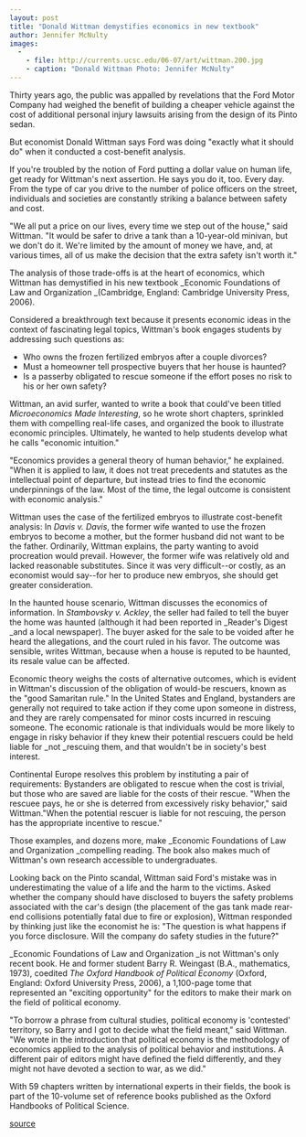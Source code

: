 ```yaml
---
layout: post
title: "Donald Wittman demystifies economics in new textbook"
author: Jennifer McNulty
images:
  -
    - file: http://currents.ucsc.edu/06-07/art/wittman.200.jpg
    - caption: "Donald Wittman Photo: Jennifer McNulty"
---
```


Thirty years ago, the public was appalled by revelations that the Ford Motor Company had weighed the benefit of building a cheaper vehicle against the cost of additional personal injury lawsuits arising from the design of its Pinto sedan.

But economist Donald Wittman says Ford was doing "exactly what it should do" when it conducted a cost-benefit analysis.

If you're troubled by the notion of Ford putting a dollar value on human life, get ready for Wittman's next assertion. He says you do it, too. Every day. From the type of car you drive to the number of police officers on the street, individuals and societies are constantly striking a balance between safety and cost.

"We all put a price on our lives, every time we step out of the house," said Wittman. "It would be safer to drive a tank than a 10-year-old minivan, but we don't do it. We're limited by the amount of money we have, and, at various times, all of us make the decision that the extra safety isn't worth it."

The analysis of those trade-offs is at the heart of economics, which Wittman has demystified in his new textbook _Economic Foundations of Law and Organization _(Cambridge, England: Cambridge University Press, 2006).

Considered a breakthrough text because it presents economic ideas in the context of fascinating legal topics, Wittman's book engages students by addressing such questions as:

* Who owns the frozen fertilized embryos after a couple divorces?
* Must a homeowner tell prospective buyers that her house is haunted?
* Is a passerby obligated to rescue someone if the effort poses no risk to his or her own safety?

Wittman, an avid surfer, wanted to write a book that could've been titled _Microeconomics Made Interesting_, so he wrote short chapters, sprinkled them with compelling real-life cases, and organized the book to illustrate economic principles. Ultimately, he wanted to help students develop what he calls "economic intuition."

"Economics provides a general theory of human behavior," he explained. "When it is applied to law, it does not treat precedents and statutes as the intellectual point of departure, but instead tries to find the economic underpinnings of the law. Most of the time, the legal outcome is consistent with economic analysis."

Wittman uses the case of the fertilized embryos to illustrate cost-benefit analysis: In _Davis v. Davis_, the former wife wanted to use the frozen embryos to become a mother, but the former husband did not want to be the father. Ordinarily, Wittman explains, the party wanting to avoid procreation would prevail. However, the former wife was relatively old and lacked reasonable substitutes. Since it was very difficult--or costly, as an economist would say--for her to produce new embryos, she should get greater consideration.

In the haunted house scenario, Wittman discusses the economics of information. In _Stambovsky v. Ackley_, the seller had failed to tell the buyer the home was haunted (although it had been reported in _Reader's Digest _and a local newspaper). The buyer asked for the sale to be voided after he heard the allegations, and the court ruled in his favor. The outcome was sensible, writes Wittman, because when a house is reputed to be haunted, its resale value can be affected.

Economic theory weighs the costs of alternative outcomes, which is evident in Wittman's discussion of the obligation of would-be rescuers, known as the "good Samaritan rule." In the United States and England, bystanders are generally not required to take action if they come upon someone in distress, and they are rarely compensated for minor costs incurred in rescuing someone. The economic rationale is that individuals would be more likely to engage in risky behavior if they knew their potential rescuers could be held liable for _not _rescuing them, and that wouldn't be in society's best interest.

Continental Europe resolves this problem by instituting a pair of requirements: Bystanders are obligated to rescue when the cost is trivial, but those who are saved are liable for the costs of their rescue. "When the rescuee pays, he or she is deterred from excessively risky behavior," said Wittman."When the potential rescuer is liable for not rescuing, the person has the appropriate incentive to rescue."

Those examples, and dozens more, make _Economic Foundations of Law and Organization _compelling reading. The book also makes much of Wittman's own research accessible to undergraduates.

Looking back on the Pinto scandal, Wittman said Ford's mistake was in underestimating the value of a life and the harm to the victims. Asked whether the company should have disclosed to buyers the safety problems associated with the car's design (the placement of the gas tank made rear-end collisions potentially fatal due to fire or explosion), Wittman responded by thinking just like the economist he is: "The question is what happens if you force disclosure. Will the company do safety studies in the future?"

_Economic Foundations of Law and Organization _is not Wittman's only recent book. He and former student Barry R. Weingast (B.A., mathematics, 1973), coedited _The Oxford Handbook of Political Economy_ (Oxford, England: Oxford University Press, 2006), a 1,100-page tome that represented an "exciting opportunity" for the editors to make their mark on the field of political economy.

"To borrow a phrase from cultural studies, political economy is 'contested' territory, so Barry and I got to decide what the field meant," said Wittman. "We wrote in the introduction that political economy is the methodology of economics applied to the analysis of political behavior and institutions. A different pair of editors might have defined the field differently, and they might not have devoted a section to war, as we did."

With 59 chapters written by international experts in their fields, the book is part of the 10-volume set of reference books published as the Oxford Handbooks of Political Science.

  

[source](http://www1.ucsc.edu/currents/06-07/01-29/wittman.asp "Permalink to wittman")
